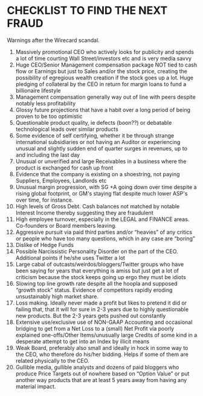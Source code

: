 # CHECKLIST TO FIND THE NEXT FRAUD
Warnings after the Wirecard scandal.
1. Massively promotional CEO who actively looks for publicity and spends a lot of time courting Wall Street/investors etc and is very media savvy
2. Huge CEO/Senior Management compensation package NOT tied to cash flow or Earnings but just to Sales and/or the stock price, creating the possibility of egregious wealth creation if the stock goes up a lot. Huge pledging of collateral by the CEO in return for margin loans to fund a billionaire lifestyle
3. Management compensation generally way out of line with peers despite notably less profitability
4. Glossy future projections that have a habit over a long period of being proven to be too optimistic
5. Questionable product quality, ie defects (boon??) or debatable technological leads over similar products
6. Some evidence of self certifying, whether it be through strange international subsidiaries or not having an Auditor or experiencing unusual and slightly sudden end of quarter surges in revenues, up to and including the last day
7. Unusual or unverified and large Receivables in a business where the product is exchanged for cash up front
8. Evidence that the company is existing on a shoestring, not paying Suppliers, Employees, Landlords etc
9. Unusual margin progression, with SG +A going down over time despite a rising global footprint, or GM's staying flat despite much lower ASP's over time, for instance.
10. High levels of Gross Debt. Cash balances not matched by notable Interest Income thereby suggesting they are fraudulent
11. High employee turnover, especially in the LEGAL and FINANCE areas. Co-founders or Board members leaving.
12. Aggressive pursuit via paid third parties and/or “heavies” of any critics or people who have too many questions, which in any case are “boring”
13. Dislike of Hedge Funds
14. Possible Narcissistic Personality Disorder on the part of the CEO. Additional points if he/she uses Twitter a lot
15. Large cabal of outcasts/weirdos/bloggers/Twitter groups who have been saying for years that everything is amiss but just get a lot of criticism because the stock keeps going up ergo they must be idiots
16. Slowing top line growth rate despite all the hoopla and supposed “growth stock” status. Evidence of competitors rapidly eroding unsustainably high market share.
17. Loss making. Ideally never made a profit but likes to pretend it did or failing that, that it will for sure in 2-3 years due to highly questionable new products. But the 2-3 years gets pushed out constantly
18. Extensive use/exclusive use of NON-GAAP Accounting and occasional bridging to get from a Net Loss to a (small) Net Profit via poorly explained one-offs/Other Items/unusually large Credits of some kind in a desperate attempt to get into an Index by illicit means
19. Weak Board, preferably also small and ideally in hock in some way to the CEO, who therefore do his/her bidding. Helps if some of them are related physically to the CEO.
20. Gullible media, gullible analysts and dozens of paid bloggers who produce Price Targets out of nowhere based on “Option Value” or put another way products that are at least 5 years away from having any material impact.
